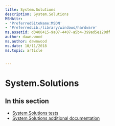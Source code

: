 ```yaml
---
title: System.Solutions
description: System.Solutions
MSHAttr:
- 'PreferredSiteName:MSDN'
- 'PreferredLib:/library/windows/hardware'
ms.assetid: d3400415-9a07-4407-a5b4-399ad5e120df
author: dawn.wood
ms.author: dawnwood
ms.date: 10/11/2018
ms.topic: article


---
```


# System.Solutions


## <span id="in_this_section"></span>In this section


-   [System.Solutions tests](system-solutions-tests.md)
-   [System.Solutions additional documentation](system-solutions-additional-documentation.md)

 

 






